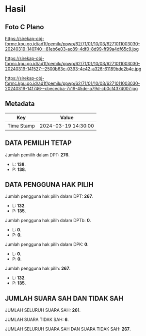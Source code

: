 # Hasil

## Foto C Plano

https://sirekap-obj-formc.kpu.go.id/ad1f/pemilu/ppwp/62/71/01/10/03/6271011003030-20240319-140740--81eb6e03-ac89-4df0-8d99-ff99a4df65c9.jpg

https://sirekap-obj-formc.kpu.go.id/ad1f/pemilu/ppwp/62/71/01/10/03/6271011003030-20240319-141527--2500b63c-0393-4c42-a326-61189bde2b4c.jpg

https://sirekap-obj-formc.kpu.go.id/ad1f/pemilu/ppwp/62/71/01/10/03/6271011003030-20240319-141746--cbececba-7c19-45de-a79d-cb0cf4374007.jpg


## Metadata

| Key        | Value               |
| ---------- | ------------------- |
| Time Stamp | 2024-03-19 14:30:00 |


## DATA PEMILIH TETAP

Jumlah pemilih dalam DPT: **276**.
 * L: **138**.
 * P: **138**.

## DATA PENGGUNA HAK PILIH

Jumlah pengguna hak pilih dalam DPT: **267**.
 * L: **132**.
 * P: **135**.

Jumlah pengguna hak pilih dalam DPTb: **0**.
 * L: **0**.
 * P: **0**.

Jumlah pengguna hak pilih dalam DPK: **0**.
 * L: **0**.
 * P: **0**.

Jumlah pengguna hak pilih: **267**.
 * L: **132**.
 * P: **135**.

## JUMLAH SUARA SAH DAN TIDAK SAH

JUMLAH SELURUH SUARA SAH: **261**.

JUMLAH SUARA TIDAK SAH: **6**.

JUMLAH SELURUH SUARA SAH DAN SUARA TIDAK SAH: **267**.


